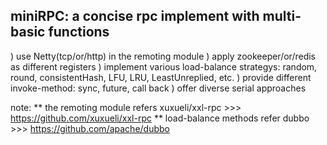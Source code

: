 miniRPC: a concise rpc implement with multi-basic functions
-----------------------------------------------------------
) use Netty(tcp/or/http) in the remoting module
) apply zookeeper/or/redis as different registers
) implement various load-balance strategys: random, round, consistentHash, LFU, LRU, LeastUnreplied, etc.
) provide different invoke-method: sync, future, call back
) offer diverse serial approaches

note: 
** the remoting module refers xuxueli/xxl-rpc >>> https://github.com/xuxueli/xxl-rpc
** load-balance methods refer dubbo >>> https://github.com/apache/dubbo

